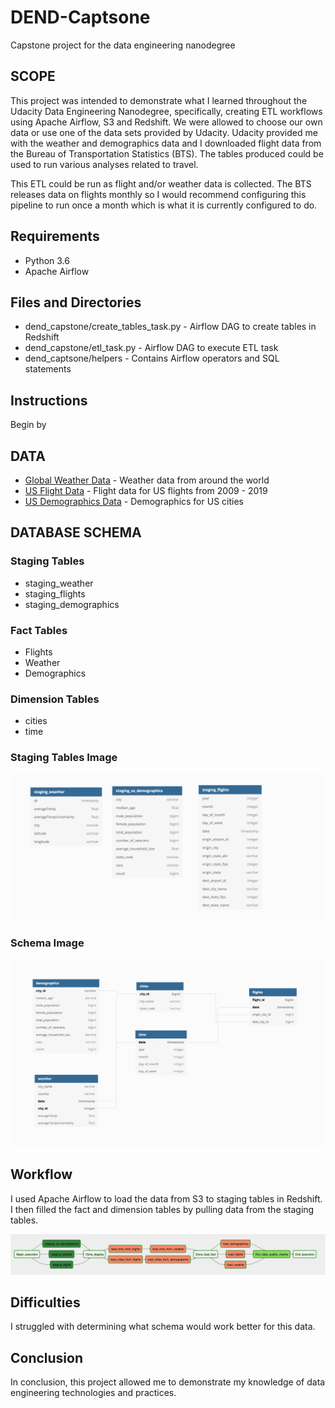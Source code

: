 # DEND-Captsone
Capstone project for the data engineering nanodegree 

## SCOPE

This project was intended to demonstrate what I learned throughout the Udacity Data Engineering Nanodegree, specifically, creating ETL workflows using Apache Airflow, S3 and Redshift. We were allowed to choose our own data or use one of the data sets provided by Udacity. Udacity provided me with the weather and demographics data and I downloaded flight data from the Bureau of Transportation Statistics (BTS). The tables produced could be used to run various analyses related to travel. 

This ETL could be run as flight and/or weather data is collected. The BTS releases data on flights monthly so I would recommend configuring this pipeline to run once a month which is what it is currently configured to do. 

## Requirements 
* Python 3.6 
* Apache Airflow 

## Files and Directories 
* dend_capstone/create_tables_task.py - Airflow DAG to create tables in Redshift
* dend_capstone/etl_task.py - Airflow DAG to execute ETL task 
* dend_captsone/helpers - Contains Airflow operators and SQL statements 

## Instructions
Begin by 
## DATA  

* [Global Weather Data](https://www.kaggle.com/berkeleyearth/climate-change-earth-surface-temperature-data) - Weather data from around the world 
* [US Flight Data](https://www.transtats.bts.gov/DL_SelectFields.asp?Table_ID=236) - Flight data for US flights from 2009 - 2019
* [US Demographics Data](https://www.kaggle.com/berkeleyearth/climate-change-earth-surface-temperature-data) - Demographics for US cities 
## DATABASE SCHEMA

### Staging Tables 
* staging_weather
* staging_flights
* staging_demographics 

### Fact Tables 
* Flights
* Weather 
* Demographics 
### Dimension Tables
* cities 
* time 

### Staging Tables Image
![staging_tables](staging_tables.png)
### Schema Image 
![schema](schema.png)


## Workflow 

I used Apache Airflow to load the data from S3 to staging tables in Redshift. I then filled the fact and dimension tables by pulling data from the staging tables. 

![airflow](airflow_workflow.png)

## Difficulties 

I struggled with determining what schema would work better for this data.

## Conclusion 

In conclusion, this project allowed me to demonstrate my knowledge of data engineering technologies and practices. 
